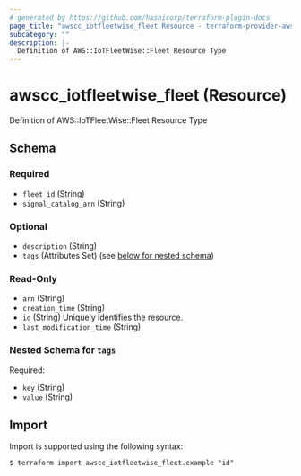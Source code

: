 ```yaml
---
# generated by https://github.com/hashicorp/terraform-plugin-docs
page_title: "awscc_iotfleetwise_fleet Resource - terraform-provider-awscc"
subcategory: ""
description: |-
  Definition of AWS::IoTFleetWise::Fleet Resource Type
---
```


# awscc_iotfleetwise_fleet (Resource)

Definition of AWS::IoTFleetWise::Fleet Resource Type



<!-- schema generated by tfplugindocs -->
## Schema

### Required

- `fleet_id` (String)
- `signal_catalog_arn` (String)

### Optional

- `description` (String)
- `tags` (Attributes Set) (see [below for nested schema](#nestedatt--tags))

### Read-Only

- `arn` (String)
- `creation_time` (String)
- `id` (String) Uniquely identifies the resource.
- `last_modification_time` (String)

<a id="nestedatt--tags"></a>
### Nested Schema for `tags`

Required:

- `key` (String)
- `value` (String)

## Import

Import is supported using the following syntax:

```shell
$ terraform import awscc_iotfleetwise_fleet.example "id"
```
